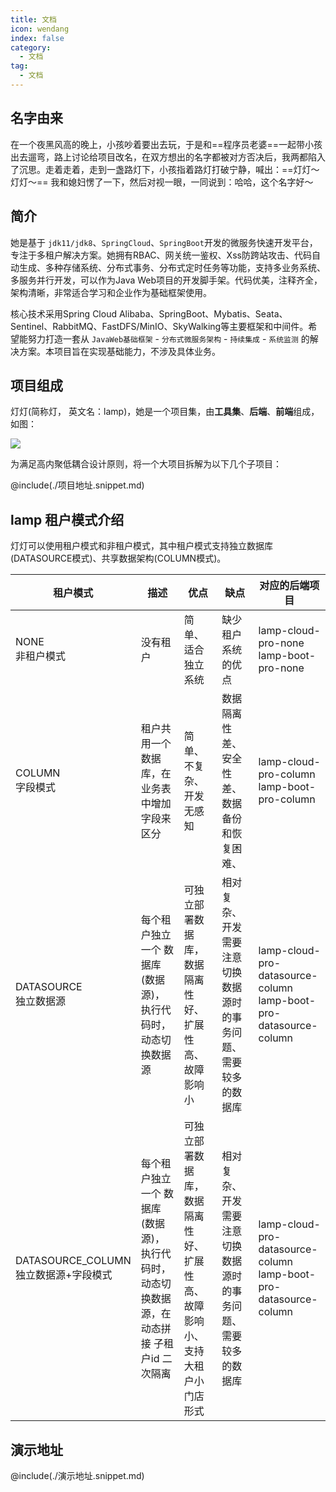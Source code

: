 ```yaml
---
title: 文档
icon: wendang
index: false
category:
  - 文档
tag:
  - 文档
---
```




## 名字由来

在一个夜黑风高的晚上，小孩吵着要出去玩，于是和==程序员老婆==一起带小孩出去遛弯，路上讨论给项目改名，在双方想出的名字都被对方否决后，我两都陷入了沉思。走着走着，走到一盏路灯下，小孩指着路灯打破宁静，喊出：==灯灯～灯灯～== 我和媳妇愣了一下，然后对视一眼，一同说到：哈哈，这个名字好～


## 简介

她是基于 `jdk11/jdk8`、`SpringCloud`、`SpringBoot`开发的微服务快速开发平台，专注于多租户解决方案。她拥有RBAC、网关统一鉴权、Xss防跨站攻击、代码自动生成、多种存储系统、分布式事务、分布式定时任务等功能，支持多业务系统、多服务并行开发，可以作为Java Web项目的开发脚手架。代码优美，注释齐全，架构清晰，非常适合学习和企业作为基础框架使用。

核心技术采用Spring Cloud Alibaba、SpringBoot、Mybatis、Seata、Sentinel、RabbitMQ、FastDFS/MinIO、SkyWalking等主要框架和中间件。希望能努力打造一套从 `JavaWeb基础框架` - `分布式微服务架构` - `持续集成` - `系统监测` 的解决方案。本项目旨在实现基础能力，不涉及具体业务。



## 项目组成

灯灯(简称灯， 英文名：lamp)，她是一个项目集，由**工具集**、**后端**、**前端**组成，如图：

![](/images/global/4.x项目关系图.png)

为满足高内聚低耦合设计原则，将一个大项目拆解为以下几个子项目：

@include(./项目地址.snippet.md)



## lamp 租户模式介绍

灯灯可以使用租户模式和非租户模式，其中租户模式支持独立数据库(DATASOURCE模式)、共享数据架构(COLUMN模式)。

| 租户模式                                  | 描述                                                         | 优点                                                         | 缺点                                                         | 对应的后端项目                                               |
| ----------------------------------------- | ------------------------------------------------------------ | ------------------------------------------------------------ | ------------------------------------------------------------ | ------------------------------------------------------------ |
| NONE<br/>非租户模式                       | 没有租户                                                     | 简单、适合独立系统                                           | 缺少租户系统的优点                                           | lamp-cloud-pro-none<br/>lamp-boot-pro-none                   |
| COLUMN<br/>字段模式                       | 租户共用一个数据库，在业务表中增加字段来区分                 | 简单、不复杂、开发无感知                                     | 数据隔离性差、安全性差、数据备份和恢复困难、                 | lamp-cloud-pro-column<br/>lamp-boot-pro-column               |
| DATASOURCE<br/>独立数据源                 | 每个租户独立一个 数据库(数据源)，执行代码时，动态切换数据源  | 可独立部署数据库，数据隔离性好、扩展性高、故障影响小         | 相对复杂、开发需要注意切换数据源时的事务问题、需要较多的数据库 | lamp-cloud-pro-datasource-column<br/>lamp-boot-pro-datasource-column |
| DATASOURCE_COLUMN<br/>独立数据源+字段模式 | 每个租户独立一个 数据库(数据源)，执行代码时，动态切换数据源，在动态拼接 子租户id 二次隔离 | 可独立部署数据库，数据隔离性好、扩展性高、故障影响小、支持大租户小门店形式 | 相对复杂、开发需要注意切换数据源时的事务问题、需要较多的数据库 | lamp-cloud-pro-datasource-column<br/>lamp-boot-pro-datasource-column |



## 演示地址

@include(./演示地址.snippet.md)
